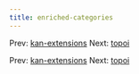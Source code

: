 ```yaml
---
title: enriched-categories
---
```




Prev: [kan-extensions](kan-extensions.md) Next:
[topoi](topoi.md)

Prev: [kan-extensions](kan-extensions.md) Next:
[topoi](topoi.md)
